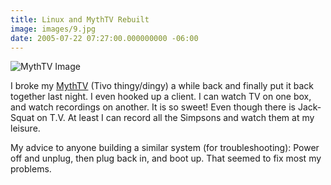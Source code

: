 ```yaml
---
title: Linux and MythTV Rebuilt
image: images/9.jpg
date: 2005-07-22 07:27:00.000000000 -06:00
---
```

![MythTV Image](/images/old/epgvideo.png)

I broke my <a href="http://www.mythtv.org">MythTV</a> (Tivo thingy/dingy) a while back and finally put it back together last night. I even hooked up a client. I can watch TV on one box, and watch recordings on another. It is so sweet! Even though there is Jack-Squat on T.V. At least I can record all the Simpsons and watch them at my leisure.

My advice to anyone building a similar system (for troubleshooting): Power off and unplug, then plug back in, and boot up. That seemed to fix most my problems.
